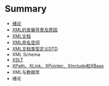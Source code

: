 # Summary

* [绪论](绪论.md)
* [XML的发展背景及原因](README.md)
* [XML文档](chapter1.md)
* [XML命名空间](xml命名空间.md)
* [XML文档类型定义DTD](xml文档类型定义dtd.md)
* XML Schema
* [XSLT](xslt.md)
* [XPath、XLink、XPointer、XInclude和XBase](xpath、xlink、xpointer、xinclude和xbase.md)
* XML与数据库
* 绪论


